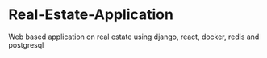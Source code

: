 # Real-Estate-Application
Web based application on real estate using django, react, docker, redis and postgresql
